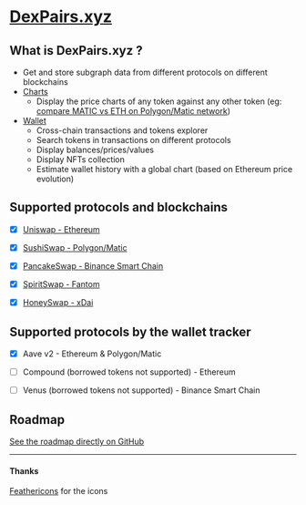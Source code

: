 
# [DexPairs.xyz](https://dexpairs.xyz/)


## What is DexPairs.xyz ?

* Get and store subgraph data from different protocols on different blockchains
* [Charts](https://dexpairs.xyz/)
  * Display the price charts of any token against any other token (eg: [compare MATIC vs ETH on Polygon/Matic network](https://dexpairs.xyz/?dex=SUSHISWAP&token=WMATIC&base=WETH&interval=15m))
* [Wallet](https://dexpairs.xyz/wallet)
  * Cross-chain transactions and tokens explorer
  * Search tokens in transactions on different protocols
  * Display balances/prices/values
  * Display NFTs collection
  * Estimate wallet history with a global chart (based on Ethereum price evolution)



## Supported protocols and blockchains

* [x] [Uniswap - Ethereum](https://dexpairs.xyz/?dex=UNISWAP)
* [x] [SushiSwap - Polygon/Matic](https://dexpairs.xyz/?dex=SUSHISWAP)
* [x] [PancakeSwap - Binance Smart Chain](https://dexpairs.xyz/?dex=PANCAKESWAP)
* [x] [SpiritSwap - Fantom](https://dexpairs.xyz/?dex=SPIRITSWAP)
* [x] [HoneySwap - xDai](https://dexpairs.xyz/?dex=HONEYSWAP)



## Supported protocols by the wallet tracker

* [x] Aave v2 - Ethereum & Polygon/Matic
* [ ] Compound (borrowed tokens not supported) - Ethereum
* [ ] Venus (borrowed tokens not supported) - Binance Smart Chain



## Roadmap

[See the roadmap directly on GitHub](https://github.com/dorianbayart/DexPairs/projects/1)



-----
#### Thanks

[Feathericons](https://feathericons.com/) for the icons
